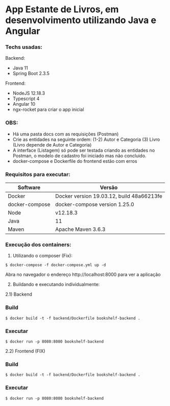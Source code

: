 # App Estante de Livros, em desenvolvimento utilizando Java e Angular

### Techs usadas:
Backend:
- Java 11
- Spring Boot 2.3.5

Frontend:
- NodeJS 12.18.3
- Typescript 4
- Angular 10
- ngx-rocket para criar o app inicial

### OBS:
- Há uma pasta docs com as requisições (Postman)
- Crie as entidades na seguinte ordem: 
    (1-2) Autor e Categoria 
    (3) Livro (Livro depende de Autor e Categoria)
- A interface (Listagem) só pode ser testada criando as entidades no Postman, o modelo de cadastro foi iniciado mas não concluido.
- docker-compose e Dockerfile do frontend estão com erros

### Requisitos para executar:

| Software                          | Versão              |
| ----------------------------  | ------------------------ |
| Docker          | Docker version 19.03.12, build 48a66213fe |
| docker-compose | docker-compose version 1.25.0 |
| Node          | v12.18.3 |
| Java | 11 |
| Maven | Apache Maven 3.6.3 |

### Execução dos containers:
   
1) Utilizando o composer (Fix):
```
$ docker-compose -f docker-compose.yml up -d
```
Abra no navegador o endereço http://localhost:8000 para ver a aplicação

2) Buildando e executando individualmente:

2.1) Backend
### Build
```
$ docker build -t -f backend/Dockerfile bookshelf-backend .
```

### Executar
```
$ docker run -p 8080:8080 bookshelf-backend
```

2.2) Frontend (FIX)
### Build
```
$ docker build -t -f backend/Dockerfile bookshelf-backend .
```

### Executar
```
$ docker run -p 8080:8080 bookshelf-backend
```
